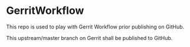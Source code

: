 GerritWorkflow
==============

This repo is used to play with Gerrit Workflow prior publishing
on GitHub.

This upstream/master branch on Gerrit shall be published to GitHub.
